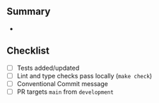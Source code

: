 ## Summary

-

## Checklist

- [ ] Tests added/updated
- [ ] Lint and type checks pass locally (`make check`)
- [ ] Conventional Commit message
- [ ] PR targets `main` from `development`
